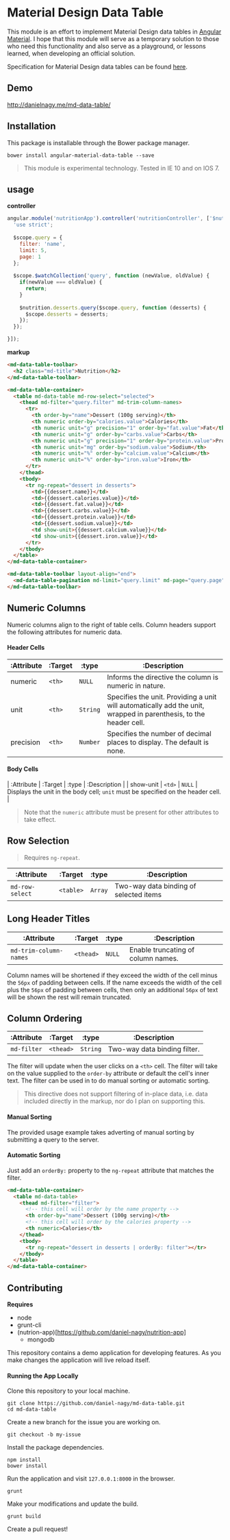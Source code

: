# Material Design Data Table

This module is an effort to implement Material Design data tables in [Angular Material](https://material.angularjs.org/latest/#/). I hope that this module will serve as a temporary solution to those who need this functionality and also serve as a playground, or lessons learned, when developing an official solution.

Specification for Material Design data tables can be found [here](http://www.google.com/design/spec/components/data-tables.html).

## Demo

http://danielnagy.me/md-data-table/

## Installation
This package is installable through the Bower package manager.

```
bower install angular-material-data-table --save
```

> This module is experimental technology.
> Tested in IE 10 and on IOS 7.

## usage

**controller**

```javascript
angular.module('nutritionApp').controller('nutritionController', ['$nutrition', '$scope', function ($nutrition, $scope) {
  'use strict';
  
  $scope.query = {
    filter: 'name',
    limit: 5,
    page: 1
  };
  
  $scope.$watchCollection('query', function (newValue, oldValue) {
    if(newValue === oldValue) {
      return;
    }
    
    $nutrition.desserts.query($scope.query, function (desserts) {
      $scope.desserts = desserts;
    });
  });

}]);
```

**markup**

```html
<md-data-table-toolbar>
  <h2 class="md-title">Nutrition</h2>
</md-data-table-toolbar>

<md-data-table-container>
  <table md-data-table md-row-select="selected">
    <thead md-filter="query.filter" md-trim-column-names>
      <tr>
        <th order-by="name">Dessert (100g serving)</th>
        <th numeric order-by="calories.value">Calories</th>
        <th numeric unit="g" precision="1" order-by="fat.value">Fat</th>
        <th numeric unit="g" order-by="carbs.value">Carbs</th>
        <th numeric unit="g" precision="1" order-by="protein.value">Protein</th>
        <th numeric unit="mg" order-by="sodium.value">Sodium</th>
        <th numeric unit="%" order-by="calcium.value">Calcium</th>
        <th numeric unit="%" order-by="iron.value">Iron</th>
      </tr>
    </thead>
    <tbody>
      <tr ng-repeat="dessert in desserts">
        <td>{{dessert.name}}</td>
        <td>{{dessert.calories.value}}</td>
        <td>{{dessert.fat.value}}</td>
        <td>{{dessert.carbs.value}}</td>
        <td>{{dessert.protein.value}}</td>
        <td>{{dessert.sodium.value}}</td>
        <td show-unit>{{dessert.calcium.value}}</td>
        <td show-unit>{{dessert.iron.value}}</td>
      </tr>
    </tbody>
  </table>
</md-data-table-container>

<md-data-table-toolbar layout-align="end">
  <md-data-table-pagination md-limit="query.limit" md-page="query.page" md-total="9"></md-data-table-pagination>
</md-data-table-toolbar>
```

## Numeric Columns

Numeric columns align to the right of table cells. Column headers support the following attributes for numeric data.

#### Header Cells

| :Attribute | :Target | :type    | :Description |
| ---------- | ------- | -------- | ------------ |
| numeric    | `<th>`  | `NULL`   | Informs the directive the column is numeric in nature. |
| unit       | `<th>`  | `String` | Specifies the unit. Providing a unit will automatically add the unit, wrapped in parenthesis, to the header cell. |
| precision  | `<th>`  | `Number` | Specifies the number of decimal places to display. The default is none. |

#### Body Cells

| :Attribute | :Target | :type  | :Description |
| show-unit  | `<td>`  | `NULL` | Displays the unit in the body cell; `unit` must be specified on the header cell. |


> Note that the `numeric` attribute must be present for other attributes to take effect.

## Row Selection

> Requires `ng-repeat`.

| :Attribute      | :Target   | :type   | :Description |
| --------------- | --------- | ------- | ------------ |
| `md-row-select` | `<table>` | `Array` | Two-way data binding of selected items |

## Long Header Titles

| :Attribute             | :Target   | :type  | :Description |
| ---------------------- | --------- | ------ | ------------ |
| `md-trim-column-names` | `<thead>` | `NULL` | Enable truncating of column names. |

Column names will be shortened if they exceed the width of the cell minus the `56px` of padding between cells. If the name exceeds the width of the cell plus the `56px` of padding between cells, then only an additional `56px` of text will be shown the rest will remain truncated.

## Column Ordering

| :Attribute             | :Target   | :type    | :Description |
| ---------------------- | --------- | -------- | ------------ |
| `md-filter`            | `<thead>` | `String` | Two-way data binding filter. |

The filter will update when the user clicks on a `<th>` cell. The filter will take on the value supplied to the `order-by` attribute or default the cell's inner text. The filter can be used in to do manual sorting or automatic sorting.

> This directive does not support filtering of in-place data, i.e. data included directly in the markup, nor do I plan on supporting this.

#### Manual Sorting

The provided usage example takes adverting of manual sorting by submitting a query to the server.

#### Automatic Sorting

Just add an `orderBy:` property to the `ng-repeat` attribute that matches the filter.

```html
<md-data-table-container>
  <table md-data-table>
    <thead md-filter="filter">
      <!-- this cell will order by the name property -->
      <th order-by="name">Dessert (100g serving)</th>
      <!-- this cell will order by the calories property -->
      <th numeric>Calories</th>
    </thead>
    <tbody>
      <tr ng-repeat="dessert in desserts | orderBy: filter"></tr>
    </tbody>
  </table>
</md-data-table-container>
```

## Contributing

**Requires**

* node
* grunt-cli
* (nutrion-app)[https://github.com/daniel-nagy/nutrition-app]
  * mongodb

This repository contains a demo application for developing features. As you make changes the application will live reload itself.

#### Running the App Locally

Clone this repository to your local machine.

```
git clone https://github.com/daniel-nagy/md-data-table.git
cd md-data-table
```

Create a new branch for the issue you are working on.

```
git checkout -b my-issue
```

Install the package dependencies.

```
npm install
bower install
```

Run the application and visit `127.0.0.1:8000` in the browser.

```
grunt
```

Make your modifications and update the build.

```
grunt build
```

Create a pull request!